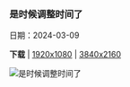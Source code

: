 ### 是时候调整时间了

日期：2024-03-09

**下载**  |  [1920x1080](https://cn.bing.com/th?id=OHR.BeaumontClock_ZH-CN5288086713_1920x1080.jpg)  |  [3840x2160](https://cn.bing.com/th?id=OHR.BeaumontClock_ZH-CN5288086713_UHD.jpg)

![是时候调整时间了](https://cn.bing.com/th?id=OHR.BeaumontClock_ZH-CN5288086713_1920x1080.jpg "圣哈辛托大厦的机械钟，博蒙特，美国德克萨斯州 (© Richard T. Nowitz/Getty Images)")

